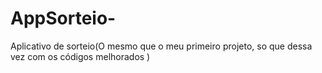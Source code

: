 # AppSorteio-
Aplicativo de sorteio(O mesmo que o meu primeiro projeto, so que dessa vez com os códigos melhorados )
